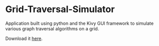 # Grid-Traversal-Simulator
Application built using python and the Kivy GUI framework to simulate various graph traversal algorithms on a grid.

Download it [here](https://github.com/aeternalis1/Grid-Traversal-Simulator/releases).
